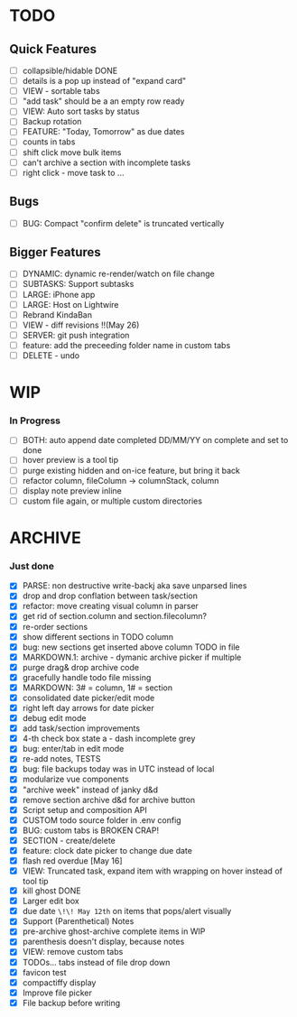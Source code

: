 # TODO

## Quick Features
* [ ] collapsible/hidable DONE
* [ ] details is a pop up instead of "expand card"
* [ ] VIEW - sortable tabs
* [ ] "add task" should be a an empty row ready
* [ ] VIEW: Auto sort tasks by status
* [ ] Backup rotation
* [ ] FEATURE: "Today, Tomorrow" as due dates
* [ ] counts in tabs
* [ ] shift click move bulk items
* [ ] can't archive a section with incomplete tasks
* [ ] right click - move task to ...

## Bugs
* [ ] BUG: Compact "confirm delete" is truncated vertically

## Bigger Features
* [ ] DYNAMIC: dynamic re-render/watch on file change
* [ ] SUBTASKS: Support subtasks
* [ ] LARGE: iPhone app
* [ ] LARGE: Host on Lightwire
* [ ] Rebrand KindaBan
* [ ] VIEW - diff revisions !!(May 26)
* [ ] SERVER: git push integration
* [ ] feature: add the preceeding folder name in custom tabs
* [ ] DELETE - undo

# WIP

### In Progress
* [ ] BOTH: auto append date completed DD/MM/YY on complete and set to done
* [ ] hover preview is a tool tip
* [ ] purge existing hidden and on-ice feature, but bring it back
* [ ] refactor column, fileColumn -> columnStack, column
* [ ] display note preview inline
* [ ] custom file again, or multiple custom directories

# ARCHIVE

### Just done
* [x] PARSE: non destructive write-backj aka save unparsed lines
* [x] drop and drop conflation between task/section
* [x] refactor: move creating visual column in parser
* [x] get rid of section.column and section.filecolumn?
* [x] re-order sections
* [x] show different sections in TODO column
* [x] bug: new sections get inserted above column TODO in file
* [x] MARKDOWN.1: archive - dymanic archive picker if multiple
* [x] purge drag& drop archive code
* [x] gracefully handle todo file missing
* [x] MARKDOWN: 3# = column, 1# = section
* [x] consolidated date picker/edit mode
* [x] right left day arrows for date picker
* [x] debug edit mode
* [x] add task/section improvements
* [x] 4-th check box state a - dash incomplete grey
* [x] bug: enter/tab in edit mode
* [x] re-add notes, TESTS
* [x] bug: file backups today was in UTC instead of local
* [x] modularize vue components
* [x] "archive week" instead of janky d&d
* [x] remove section archive d&d for archive button
* [x] Script setup and composition API
* [x] CUSTOM todo source folder in .env config
* [x] BUG: custom tabs is BROKEN CRAP!
* [x] SECTION - create/delete
* [x] feature: clock date picker to change due date
* [x] flash red overdue [May 16]
* [x] VIEW: Truncated task, expand item with wrapping on hover instead of tool tip
* [x] kill ghost DONE
* [x] Larger edit box
* [x] due date `\!\! May 12th` on items that pops/alert visually
* [x] Support (Parenthetical) Notes
* [x] pre-archive ghost-archive complete items in WIP
* [x] parenthesis doesn't display, because notes
* [x] VIEW: remove custom tabs
* [x] TODOs... tabs instead of file drop down
* [x] favicon test
* [x] compactiffy display
* [x] Improve file picker
* [x] File backup before writing